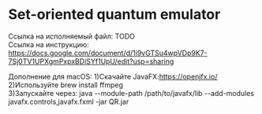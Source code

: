 # Set-oriented quantum emulator
Ссылка на исполняемый файл: TODO  
Ссылка на инструкцию: https://docs.google.com/document/d/1i9vGTSu4wpVDp9K7-7Sj0TV1UPXgmPxpxBDiSYf1UpU/edit?usp=sharing

Дополнение для macOS:
1)Скачайте JavaFX:https://openjfx.io/  
2)Используйте brew install ffmpeg  
3)Запускайте через:  java --module-path /path/to/javafx/lib --add-modules javafx.controls,javafx.fxml -jar QR.jar
